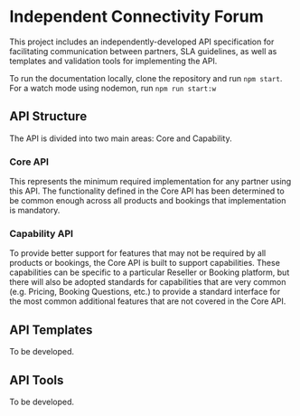 # Independent Connectivity Forum

This project includes an independently-developed API specification for facilitating communication between partners, SLA guidelines, as well as templates and validation tools for implementing the API.

To run the documentation locally, clone the repository and run `npm start`. For a watch mode using nodemon, run `npm run start:w`

## API Structure

The API is divided into two main areas: Core and Capability.

### Core API

This represents the minimum required implementation for any partner using this API. The functionality defined in the Core API has been determined to be common enough across all products and bookings that implementation is mandatory.

### Capability API

To provide better support for features that may not be required by all products or bookings, the Core API is built to support capabilities. These capabilities can be specific to a particular Reseller or Booking platform, but there will also be adopted standards for capabilities that are very common (e.g. Pricing, Booking Questions, etc.) to provide a standard interface for the most common additional features that are not covered in the Core API.

## API Templates

To be developed.

## API Tools

To be developed.
